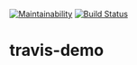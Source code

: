 [![Maintainability](https://api.codeclimate.com/v1/badges/f247594da424a56aadba/maintainability)](https://codeclimate.com/github/alquist42/travis-demo/maintainability)
[![Build Status](https://travis-ci.org/alquist42/travis-demo.svg?branch=alquist42-patch-1)](https://travis-ci.org/alquist42/travis-demo)

# travis-demo
